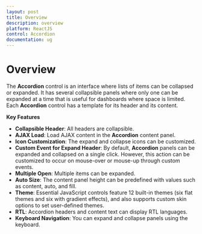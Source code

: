 ```yaml
---
layout: post
title: Overview
description: overview
platform: ReactJS
control: Accordion 
documentation: ug
---
```


# Overview

The **Accordion** control is an interface where lists of items can be collapsed or expanded. It has several collapsible panels where only one can be expanded at a time that is useful for dashboards where space is limited. Each **Accordion** control has a template for its header and its content.

**Key Features**

* **Collapsible Header**: All headers are collapsible. 
* **AJAX Load**: Load AJAX content in the **Accordion** content panel.
* **Icon Customization**: The expand and collapse icons can be customized.
* **Custom Event for Expand Header**: By default, **Accordion** panels can be expanded and collapsed on a single click. However, this action can be customized to occur on mouse-over or mouse-up through custom events.
* **Multiple Open**: Multiple items can be expanded.
* **Auto Size**: The content panel height can be predefined with values such as content, auto, and fill.
* **Theme**: Essential JavaScript controls feature 12 built-in themes (six flat themes and six with gradient effects), and also supports custom skin options to set user-defined themes.
* **RTL**: Accordion headers and content text can display RTL languages. 
* **Keyboard Navigation**: You can expand and collapse panels using the keyboard. 